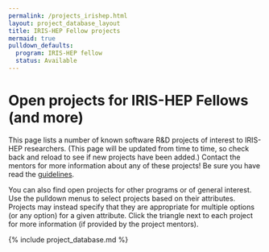 ```yaml
---
permalink: /projects_irishep.html
layout: project_database_layout
title: IRIS-HEP Fellow projects
mermaid: true
pulldown_defaults:
  program: IRIS-HEP fellow
  status: Available
---
```


# Open projects for IRIS-HEP Fellows (and more)

This page lists a number of known software R&D projects of interest to IRIS-HEP researchers.
(This page will be updated from time to time, so check back and reload to see if new projects
have been added.) Contact the mentors for more information about any of these projects! Be sure
you have read the [guidelines](https://iris-hep.org/fellows.html).

You can also find open projects for other programs or of general interest.
Use the pulldown menus to select projects based on their attributes. Projects may instead specify
that they are appropriate for multiple options (or any option) for a given attribute.
Click the triangle next to each project for more information (if provided by the project mentors).

{% include project_database.md %}

